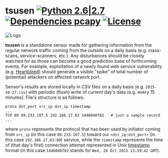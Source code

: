 # tsusen [![Python 2.6|2.7](https://img.shields.io/badge/python-2.6|2.7-blue.svg)](https://www.python.org/) [![Dependencies pcapy](https://img.shields.io/badge/dependencies-pcapy-yellow.svg)](https://github.com/CoreSecurity/pcapy) [![License](https://img.shields.io/badge/license-MIT-blue.svg)](https://github.com/stamparm/maltrail#license-mit)

![Logo](http://i.imgur.com/hH1cr49.png)

**tsusen** is a standalone sensor made for gathering information from the regular network traffic coming from the outside on a daily basis (e.g. mass-scans, service-scanners, etc.). Any disturbances should be closely watched for as those can become a good prediction base of forthcoming events. For example, exploitation of a newly found web service vulnerability (e.g. [Heartbleed](http://heartbleed.com/)) should generate a visible "spike" of total number of (potential) attackers on affected network port.

Sensor's results are stored locally in CSV files on a daily basis (e.g. `2015-10-27.csv`) with periodic (flush) write of current day's data (e.g. every 15 minutes). File's structure is as follows:

```
proto dst_port src_ip dst_ip timestamp
...
TCP 80 89.233.107.5 192.166.17.63 1446040782   # just a sample record
...
```

where `proto` represents the protocol that has been used by initiator coming from `src_ip` (in this case `89.233.107.5`) toward our `<dst_ip:dst_port>` (in this case `192.166.17.63:80`) service, while the `timestamp` represents the time of (that day's first) connection attempt represented in Unix [timestamp](http://www.onlineconversion.com/unix_time.htm) format (in this case `1446040782` stands for `Wed, 28 Oct 2015 13:59:42 GMT`).
